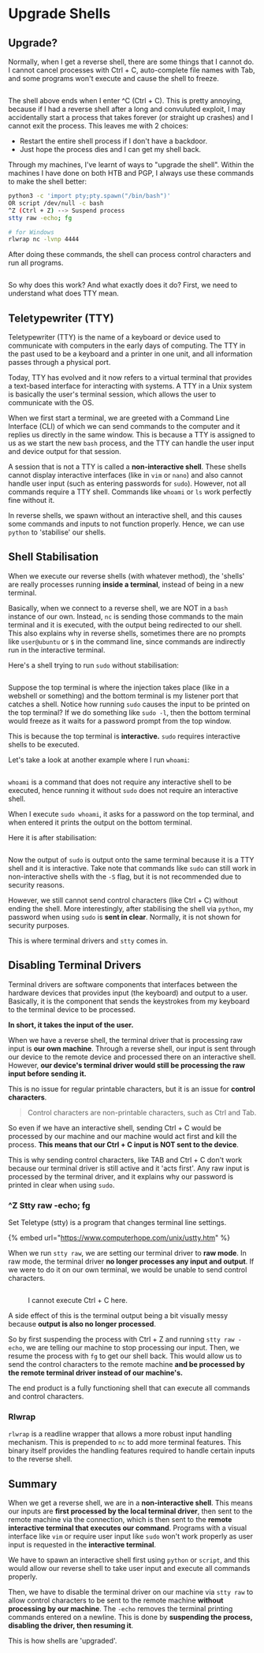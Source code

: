 # Upgrade Shells

## Upgrade?

Normally, when I get a reverse shell, there are some things that I cannot do. I cannot cancel processes with Ctrl + C, auto-complete file names with Tab, and some programs won't execute and cause the shell to freeze.

<figure><img src="../../../.gitbook/assets/image (1223).png" alt=""><figcaption></figcaption></figure>

The shell above ends when I enter ^C (Ctrl + C). This is pretty annoying, because if I had a reverse shell after a long and convuluted exploit, I may accidentally start a process that takes forever (or straight up crashes) and I cannot exit the process. This leaves me with 2 choices:

* Restart the entire shell process if I don't have a backdoor.
* Just hope the process dies and I can get my shell back.

Through my machines, I've learnt of ways to "upgrade the shell". Within the machines I have done on both HTB and PGP, I always use these commands to make the shell better:

```bash
python3 -c 'import pty;pty.spawn("/bin/bash")'
OR script /dev/null -c bash
^Z (Ctrl + Z) --> Suspend process
stty raw -echo; fg

# for Windows
rlwrap nc -lvnp 4444 
```

After doing these commands, the shell can process control characters and run all programs.

<figure><img src="../../../.gitbook/assets/image (2820).png" alt=""><figcaption></figcaption></figure>

So why does this work? And what exactly does it do? First, we need to understand what does TTY mean.

## Teletypewriter (TTY)

Teletypewriter (TTY) is the name of a keyboard or device used to communicate with computers in the early days of computing. The TTY in the past used to be a keyboard and a printer in one unit, and all information passes through a physical port.

Today, TTY has evolved and it now refers to a virtual terminal that provides a text-based interface for interacting with systems. A TTY in a Unix system is basically the user's terminal session, which allows the user to communicate with the OS.&#x20;

When we first start a terminal, we are greeted with a Command Line Interface (CLI) of which we can send commands to the computer and it replies us directly in the same window. This is because a TTY is assigned to us as we start the new `bash` process, and the TTY can handle the user input and device output for that session.

A session that is not a TTY is called a **non-interactive shell**. These shells cannot display interactive interfaces (like in `vim` or `nano`) and also cannot handle user input (such as entering passwords for `sudo`). However, not all commands require a TTY shell. Commands like `whoami` or `ls` work perfectly fine without it.

In reverse shells, we spawn without an interactive shell, and this causes some commands and inputs to not function properly. Hence, we can use `python` to 'stabilise' our shells.

## Shell Stabilisation

When we execute our reverse shells (with whatever method), the 'shells' are really processes running **inside a terminal**, instead of being in a new terminal.

Basically, when we connect to a reverse shell, we are NOT in a `bash`  instance of our own. Instead, `nc` is sending those commands to the main terminal and it is executed, with the output being redirected to our shell. This also explains why in reverse shells, sometimes there are no prompts like `user@ubuntu` or `$` in the command line, since commands are indirectly run in the interactive terminal.&#x20;

Here's a shell trying to run `sudo` without stabilisation:

<figure><img src="../../../.gitbook/assets/image (3802).png" alt=""><figcaption></figcaption></figure>

Suppose the top terminal is where the injection takes place (like in a webshell or something) and the bottom terminal is my listener port that catches a shell. Notice how running `sudo` causes the input to be printed on the top terminal? If we do something like `sudo -l`, then the bottom terminal would freeze as it waits for a password prompt from the top window.

This is because the top terminal is **interactive.** `sudo` requires interactive shells to be executed.&#x20;

Let's take a look at another example where I run `whoami`:

<figure><img src="../../../.gitbook/assets/image (561).png" alt=""><figcaption></figcaption></figure>

`whoami` is a command that does not require any interactive shell to be executed, hence running it without `sudo` does not require an interactive shell.&#x20;

When I execute `sudo whoami`, it asks for a password on the top terminal, and when entered it prints the output on the bottom terminal.&#x20;

Here it is after stabilisation:

<figure><img src="../../../.gitbook/assets/image (1043).png" alt=""><figcaption></figcaption></figure>

Now the output of `sudo` is output onto the same terminal because it is a TTY shell and it is interactive. Take note that commands like `sudo` can still work in non-interactive shells with the `-S` flag, but it is not recommended due to security reasons.&#x20;

However, we still cannot send control characters (like Ctrl + C) without ending the shell. More interestingly, after stabilising the shell via `python`, my password when using `sudo` is **sent in clear**. Normally, it is not shown for security purposes.&#x20;

This is where terminal drivers and `stty` comes in.

## Disabling Terminal Drivers

Terminal drivers are software components that interfaces between the hardware devices that provides input (the keyboard) and output to a user. Basically, it is the component that sends the keystrokes from my keyboard to the terminal device to be processed.&#x20;

**In short, it takes the input of the user.**&#x20;

When we have a reverse shell, the terminal driver that is processing raw input is **our own machine**. Through a reverse shell, our input is sent through our device to the remote device and processed there on an interactive shell. However, **our device's terminal driver would still be processing the raw input before sending it.**

This is no issue for regular printable characters, but it is an issue for **control characters**.

> Control characters are non-printable characters, such as Ctrl and Tab.

So even if we have an interactive shell, sending Ctrl + C would be processed by our machine and our machine would act first and kill the process. **This means that our Ctrl + C input is NOT sent to the device**.&#x20;

This is why sending control characters, like TAB and Ctrl + C don't work because our terminal driver is still active and it 'acts first'. Any raw input is processed by the terminal driver, and it explains why our password is printed in clear when using `sudo`.

### ^Z Stty raw -echo; fg

Set Teletype (stty) is a program that changes terminal line settings.&#x20;

{% embed url="https://www.computerhope.com/unix/ustty.htm" %}

When we run `stty raw`, we are setting our terminal driver to **raw mode**. In raw mode, the terminal driver **no longer processes any input and output**. If we were to do it on our own terminal, we would be unable to send control characters.&#x20;

<figure><img src="../../../.gitbook/assets/image (3958).png" alt=""><figcaption><p>I cannot execute Ctrl + C here.</p></figcaption></figure>

A side effect of this is the terminal output being a bit visually messy because **output is also no longer processed**.&#x20;

So by first suspending the process with Ctrl + Z and running `stty raw -echo`, we are telling our machine to stop processing our input. Then, we resume the process with `fg` to get our shell back. This would allow us to send the control characters to the remote machine **and be processed by the remote terminal driver instead of our machine's.**&#x20;

The end product is a fully functioning shell that can execute all commands and control characters.&#x20;

### Rlwrap

`rlwrap` is a readline wrapper that allows a more robust input handling mechanism. This is prepended to `nc` to add more terminal features. This binary itself provides the handling features required to handle certain inputs to the reverse shell.

## Summary

When we get a reverse shell, we are in a **non-interactive shell**. This means our inputs are **first processed by the local terminal driver**, then sent to the remote machine via the connection, which is then sent to the **remote interactive terminal that executes our command**. Programs with a visual interface like `vim` or require user input like `sudo` won't work properly as user input is requested in the **interactive terminal**.&#x20;

We have to spawn an interactive shell first using `python` or `script`, and this would allow our reverse shell to take user input and execute all commands properly.&#x20;

Then, we have to disable the terminal driver on our machine via `stty raw` to allow control characters to be sent to the remote machine **without processing by our machine**. The `-echo` removes the terminal printing commands entered on a newline. This is done by **suspending the process, disabling the driver, then resuming it**.

This is how shells are 'upgraded'.
